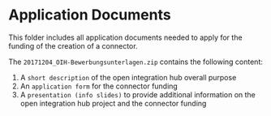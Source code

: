 # Application Documents

This folder includes all application documents needed to apply for the funding of the creation of a connector.

The `20171204_OIH-Bewerbungsunterlagen.zip` contains the following content:

1. A `short description` of the open integration hub overall purpose
2. An `application form` for the connector funding
3. A `presentation (info slides)` to provide additional information on the open integration hub project and the connector funding
